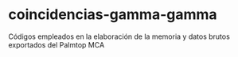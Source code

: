 # coincidencias-gamma-gamma
Códigos empleados en la elaboración de la memoria y datos brutos exportados del Palmtop MCA
